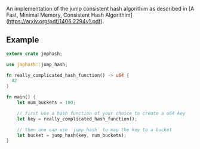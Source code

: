 An implementation of the jump consistent hash algorithim as described in
[A Fast, Minimal Memory, Consistent Hash Algorithim] (https://arxiv.org/pdf/1406.2294v1.pdf).

## Example

``` rust
extern crate jmphash;

use jmphash::jump_hash;

fn really_complicated_hash_function() -> u64 {
  42
}

fn main() {
    let num_buckets = 100;

    // first use a hash function of your choice to create a u64 key
    let key = really_complicated_hash_function();

    // then one can use `jump_hash` to map the key to a bucket
    let bucket = jump_hash(key, num_buckets);
}
```